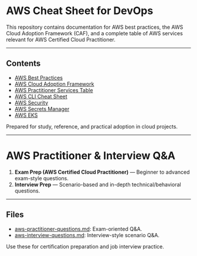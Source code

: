 # AWS Cheat Sheet for DevOps
This repository contains documentation for AWS best practices, the AWS Cloud Adoption Framework (CAF), 
and a complete table of AWS services relevant for AWS Certified Cloud Practitioner.

---

## Contents
- [AWS Best Practices](docs/aws-best-practices.md)
- [AWS Cloud Adoption Framework](docs/aws-cloud-adoption-framework.md)
- [AWS Practitioner Services Table](docs/aws-practitioner-services.md)
- [AWS CLI Cheat Sheet](docs/aws-cli-cheatsheet.md)
- [AWS Security](docs/aws-security-notes.md)
- [AWS Secrets Manager](docs/aws-secrets-manager.md)
- [AWS EKS](docs/aws-eks.md)

Prepared for study, reference, and practical adoption in cloud projects.

---

# AWS Practitioner & Interview Q&A

1. **Exam Prep (AWS Certified Cloud Practitioner)** — Beginner to advanced exam-style questions.  
2. **Interview Prep** — Scenario-based and in-depth technical/behavioral questions.

---

## Files
- [aws-practitioner-questions.md](exams/aws-practitioner-questions.md): Exam-oriented Q&A.  
- [aws-interview-questions.md](exams/aws-interview-questions.md): Interview-style scenario Q&A.

Use these for certification preparation and job interview practice.

